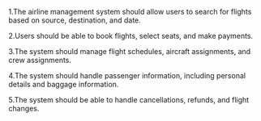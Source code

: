 1.The airline management system should allow users to search for flights based on source, destination, and date.

2.Users should be able to book flights, select seats, and make payments.

3.The system should manage flight schedules, aircraft assignments, and crew assignments.

4.The system should handle passenger information, including personal details and baggage information.

5.The system should be able to handle cancellations, refunds, and flight changes.

